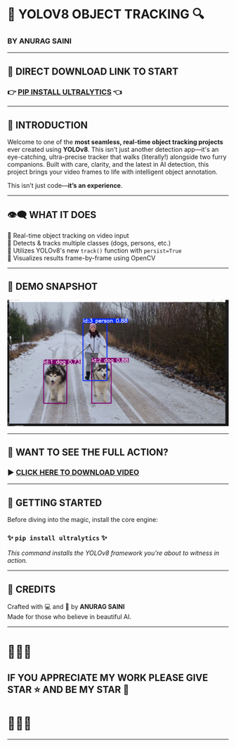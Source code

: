 # 🚀 **YOLOV8 OBJECT TRACKING** 🔍  
### BY ANURAG SAINI  

---

## 🔗 **DIRECT DOWNLOAD LINK TO START**  
### 👉 [PIP INSTALL ULTRALYTICS](https://pypi.org/project/ultralytics/) 👈

---

## 🌟 INTRODUCTION  
Welcome to one of the **most seamless, real-time object tracking projects** ever created using **YOLOv8**. This isn’t just another detection app—it's an eye-catching, ultra-precise tracker that walks (literally!) alongside two furry companions. Built with care, clarity, and the latest in AI detection, this project brings your video frames to life with intelligent object annotation.

This isn’t just code—**it’s an experience**.

---

## 👁️‍🗨️ WHAT IT DOES  
🎯 Real-time object tracking on video input  
🐶 Detects & tracks multiple classes (dogs, persons, etc.)  
🧠 Utilizes YOLOv8's new `track()` function with `persist=True`  
📸 Visualizes results frame-by-frame using OpenCV  

---

## 📸 DEMO SNAPSHOT  
![DEMO](Screenshot%20(37).png)

---

## 📼 WANT TO SEE THE FULL ACTION?  
### ▶️ **[CLICK HERE TO DOWNLOAD VIDEO](https://drive.google.com/file/d/1sx0rB3KeTxZ9m-Nfkt0U1TtEwsxZxX8O/view?usp=sharing)**  

---

## 🚀 GETTING STARTED  

Before diving into the magic, install the core engine:

### ✨ **`pip install ultralytics`** ✨  
*This command installs the YOLOv8 framework you're about to witness in action.*

---

## 🧠 CREDITS  

Crafted with 💻 and 🧠 by **ANURAG SAINI**  
Made for those who believe in beautiful AI.

---

# 🌟🌟🌟  
## **IF YOU APPRECIATE MY WORK PLEASE GIVE STAR ⭐ AND BE MY STAR 🌟**  
# 🌟🌟🌟

---
